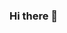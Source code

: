 ### Hi there 👋

<!--
**SolR81/SolR81** is a ✨ _special_ ✨ repository because its `README.md` (this file) appears on your GitHub profile.

Here are some ideas to get you started:

- 🔭 I’m currently taking classes and practising stuff on my own
- 🌱 I’m currently learning CSS and JS
- 🤔 I’m looking for help with using GitHub (I'm really new here)
- 📫 How to reach me: sol.rodriguez81@gmail.com
- 😄 Pronouns: she/her
- ⚡ Fun fact: I can make VERY tiny origami cranes 💜
-->
